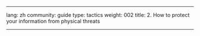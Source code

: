 

---

lang: zh
community: guide
type: tactics
weight: 002
title: 2. How to protect your information from physical threats

---

<stub>

